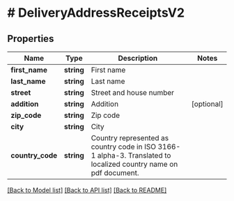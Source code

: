 # # DeliveryAddressReceiptsV2

## Properties

Name | Type | Description | Notes
------------ | ------------- | ------------- | -------------
**first_name** | **string** | First name |
**last_name** | **string** | Last name |
**street** | **string** | Street and house number |
**addition** | **string** | Addition | [optional]
**zip_code** | **string** | Zip code |
**city** | **string** | City |
**country_code** | **string** | Country represented as country code in ISO 3166-1 alpha-3. Translated to localized country name on pdf document. |

[[Back to Model list]](../../README.md#models) [[Back to API list]](../../README.md#endpoints) [[Back to README]](../../README.md)
